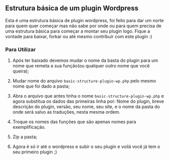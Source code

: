 ## Estrutura básica de um plugin Wordpress

Esta é uma estrutura básica de plugin wordpress, foi feito para dar um norte para quem quer começar mas não sabe por onde ou para quem precisa de uma estrutura básica para começar a montar seu plugin logo.
Fique a vontade para baixar, forkar ou até mesmo contribuir com este plugin :)

### Para Utilizar

1. Após ter baixado devemos mudar o nome da basta do plugin para um nome que remeta a sua função(ou qualquer outro nome que você queira);

2. Mudar nome do arquivo `basic-structure-plugin-wp.php` pelo  mesmo nome que foi dado a pasta;

3. Abra o arquivo que antes tinha o nome `basic-structure-plugin-wp.php` e agora substitua os dados das primeiras linha por: Nome do plugin, breve descrição do plugin, versão, seu nome, seu site, e o nome da pasta do onde será salvo as traduções, nesta mesma ordem.

4. Troque os nomes das funções que são apenas nomes para exemplificação.

5. Zip a pasta;

6. Agora é só ir até o wordpress e subir o seu plugin e voilá você já tem o seu primeiro plugin ;) 

